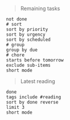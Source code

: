 > Remaining tasks 
```tasks
not done
# sort
sort by priority
sort by urgency
sort by scheduled 
# group
group by due
# chore
starts before tomorrow
exclude sub-items
short mode
```
> Latest reading
```tasks
done
tags include #reading 
sort by done reverse
limit 3
short mode
```